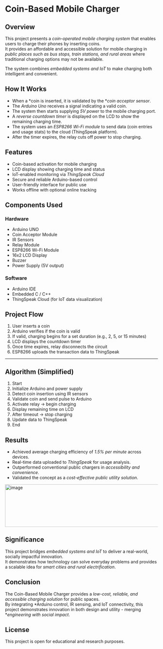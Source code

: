 # Coin-Based Mobile Charger

##  Overview
This project presents a *coin-operated mobile charging system* that enables users to charge their phones by inserting coins.  
It provides an affordable and accessible solution for mobile charging in *public places such as bus stops, train stations, and rural areas* where traditional charging options may not be available.

The system combines *embedded systems and IoT* to make charging both intelligent and convenient.

##  How It Works
- When a *coin is inserted, it is validated by the **coin acceptor sensor*.
- The *Arduino Uno* receives a signal indicating a valid coin.
- The system then starts supplying *5V power* to the mobile charging port.
- A *reverse countdown timer* is displayed on the LCD to show the remaining charging time.
- The system uses an *ESP8266 Wi-Fi module* to send data (coin entries and usage stats) to the cloud (ThingSpeak platform).
- After the timer expires, the relay cuts off power to stop charging.

##  Features
- Coin-based activation for mobile charging  
- LCD display showing charging time and status  
- IoT-enabled monitoring via *ThingSpeak Cloud*  
- Secure and reliable Arduino-based control  
- User-friendly interface for public use  
- Works offline with optional online tracking  

##  Components Used
### Hardware
- Arduino UNO  
- Coin Acceptor Module  
- IR Sensors  
- Relay Module  
- ESP8266 Wi-Fi Module  
- 16x2 LCD Display  
- Buzzer  
- Power Supply (5V output)

### Software
- Arduino IDE  
- Embedded C / C++  
- ThingSpeak Cloud (for IoT data visualization)
##  Project Flow
1. User inserts a coin  
2. Arduino verifies if the coin is valid  
3. If valid, charging begins for a set duration (e.g., 2, 5, or 15 minutes)  
4. LCD displays the countdown timer  
5. Once time expires, relay disconnects the circuit  
6. ESP8266 uploads the transaction data to ThingSpeak  

---

##  Algorithm (Simplified)
1. Start  
2. Initialize Arduino and power supply  
3. Detect coin insertion using IR sensors  
4. Validate coin and send pulse to Arduino  
5. Activate relay → begin charging  
6. Display remaining time on LCD  
7. After timeout → stop charging  
8. Update data to ThingSpeak  
9. End  


##  Results
- Achieved average charging efficiency of *1.5% per minute* across devices.  
- Real-time data uploaded to *ThingSpeak* for usage analysis.  
- Outperformed conventional public chargers in *accessibility and convenience*.  
- Validated the concept as a *cost-effective public utility solution*.

<img width="860" height="140" alt="image" src="https://github.com/user-attachments/assets/3f0b1c06-0c6b-4aba-ba3f-8924c9bc4e2e" />
		


##  Significance
This project bridges *embedded systems and IoT* to deliver a real-world, socially impactful innovation.  
It demonstrates how technology can solve everyday problems and provides a scalable idea for *smart cities and rural electrification*.



##  Conclusion
The Coin-Based Mobile Charger provides a *low-cost, reliable, and accessible charging solution* for public spaces.  
By integrating *Arduino control, IR sensing, and IoT connectivity, this project demonstrates innovation in both design and utility - merging **engineering with social impact*.


##  License
This project is open for educational and research purposes.
